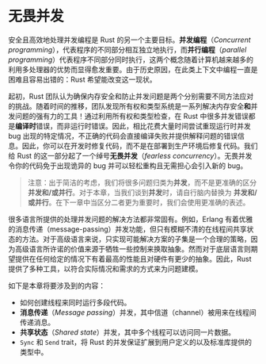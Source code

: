 # 无畏并发

<!-- https://github.com/rust-lang/book/blob/main/src/ch16-00-concurrency.md -->
<!-- commit 56ec353290429e6547109e88afea4de027b0f1a9 -->

安全且高效地处理并发编程是 Rust 的另一个主要目标。**并发编程**（_Concurrent programming_），代表程序的不同部分相互独立地执行，而**并行编程**（_parallel programming_）代表程序不同部分同时执行，这两个概念随着计算机越来越多的利用多处理器的优势而显得愈发重要。由于历史原因，在此类上下文中编程一直是困难且容易出错的：Rust 希望能改变这一现状。

起初，Rust 团队认为确保内存安全和防止并发问题是两个分别需要不同方法应对的挑战。随着时间的推移，团队发现所有权和类型系统是一系列解决内存安全**和**并发问题的强有力的工具！通过利用所有权和类型检查，在 Rust 中很多并发错误都是**编译时**错误，而非运行时错误。因此，相比花费大量时间尝试重现运行时并发 bug 出现的特定情况，不正确的代码会直接编译失败并提供解释问题的错误信息。因此，你可以在开发时修复代码，而不是在部署到生产环境后修复代码。我们给 Rust 的这一部分起了一个绰号**无畏并发**（_fearless concurrency_）。无畏并发令你的代码免于出现诡异的 bug 并可以轻松重构且无需担心会引入新的 bug。

> 注意：出于简洁的考虑，我们将很多问题归类为**并发**，而不是更准确的区分**并发和/或并行**。对于本章，当我们谈到**并发**时，请自行脑内替换为 **并发和/或并行**。在下一章中当区分二者更为重要时，我们会使用更准确的表述。

很多语言所提供的处理并发问题的解决方法都非常固有。例如，Erlang 有着优雅的消息传递（message-passing）并发功能，但只有模糊不清的在线程间共享状态的方法。对于高级语言来说，只实现可能解决方案的子集是一个合理的策略，因为高级语言所许诺的价值来源于牺牲一些控制来换取抽象。然而对于底层语言则期望提供在任何给定的情况下有着最高的性能且对硬件有更少的抽象。因此，Rust 提供了多种工具，以符合实际情况和需求的方式来为问题建模。

如下是本章将要涉及到的内容：

- 如何创建线程来同时运行多段代码。
- **消息传递**（_Message passing_）并发，其中信道（channel）被用来在线程间传递消息。
- **共享状态**（_Shared state_）并发，其中多个线程可以访问同一片数据。
- `Sync` 和 `Send` trait，将 Rust 的并发保证扩展到用户定义的以及标准库提供的类型中。
